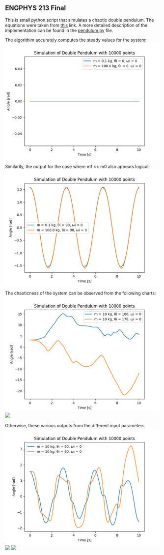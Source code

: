 ## ENGPHYS 213 Final

This is small python script that simulates a chaotic double pendulum.
The equations were taken from [this](http://scienceworld.wolfram.com/physics/DoublePendulum.html) link.
A more detailed description of the implementation can be found in the [pendulum.py](pendulum.py) file</a>.

The algorithim accurately computes the steady values for the system:
![](outupt/steady_state.png)

Similarily, the output for the case where m1 << m0 also appears logical:
![](outupt/neglibile_mass.png)

The chaoticness of the system can be observed from the following charts:
![](outupt/chaotic1.png)
![](utupt/chaotic1.png)

Otherwise, these various outputs from the different input parameters
![](outupt/cool.png)
![](cool2.png)
![](cool3.png)
